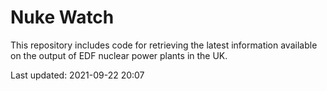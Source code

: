 # Nuke Watch

This repository includes code for retrieving the latest information available on the output of EDF nuclear power plants in the UK.

Last updated: 2021-09-22 20:07